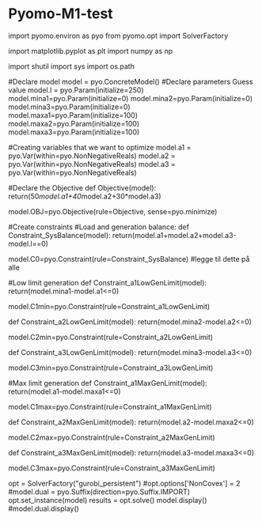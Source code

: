 # Pyomo-M1-test

import pyomo.environ as pyo
from pyomo.opt import SolverFactory

import matplotlib.pyplot as plt
import numpy as np

import shutil
import sys
import os.path

#Declare model
model = pyo.ConcreteModel()
#Declare parameters Guess value
model.l = pyo.Param(initialize=250)
model.mina1=pyo.Param(initialize=0)
model.mina2=pyo.Param(initialize=0)
model.mina3=pyo.Param(initialize=0)
model.maxa1=pyo.Param(initialize=100)
model.maxa2=pyo.Param(initialize=100)
model.maxa3=pyo.Param(initialize=100)

#Creating variables that we want to optimize
model.a1 = pyo.Var(within=pyo.NonNegativeReals)
model.a2 = pyo.Var(within=pyo.NonNegativeReals)
model.a3 = pyo.Var(within=pyo.NonNegativeReals)

#Declare the Objective
def Objective(model):
    return(50*model.a1+40*model.a2+30*model.a3)


model.OBJ=pyo.Objective(rule=Objective, sense=pyo.minimize)

#Create constraints
#Load and generation balance:
def Constraint_SysBalance(model):
    return(model.a1+model.a2+model.a3-model.l==0)


model.C0=pyo.Constraint(rule=Constraint_SysBalance) #legge til dette på alle

#Low limit generation
def Constraint_a1LowGenLimit(model):
    return(model.mina1-model.a1<=0)


model.C1min=pyo.Constraint(rule=Constraint_a1LowGenLimit)

def Constraint_a2LowGenLimit(model):
    return(model.mina2-model.a2<=0)


model.C2min=pyo.Constraint(rule=Constraint_a2LowGenLimit)

def Constraint_a3LowGenLimit(model):
    return(model.mina3-model.a3<=0)


model.C3min=pyo.Constraint(rule=Constraint_a3LowGenLimit)

#Max limit generation
def Constraint_a1MaxGenLimit(model):
    return(model.a1-model.maxa1<=0)


model.C1max=pyo.Constraint(rule=Constraint_a1MaxGenLimit)


def Constraint_a2MaxGenLimit(model):
    return(model.a2-model.maxa2<=0)


model.C2max=pyo.Constraint(rule=Constraint_a2MaxGenLimit)

def Constraint_a3MaxGenLimit(model):
    return(model.a3-model.maxa3<=0)


model.C3max=pyo.Constraint(rule=Constraint_a3MaxGenLimit)

opt = SolverFactory("gurobi_persistent")
#opt.options['NonCovex'] = 2
#model.dual = pyo.Suffix(direction=pyo.Suffix.IMPORT)
opt.set_instance(model)
results = opt.solve()
model.display()
#model.dual.display()
